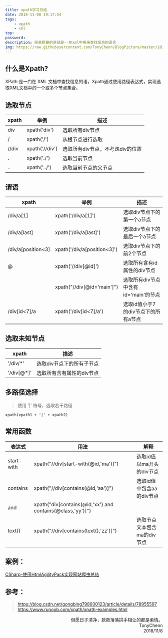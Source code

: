 ```yaml
---
title: xpath学习总结
date: 2018-11-08 19:17:54
tags: 
    - xpath
    - xml
top:
password:
description: 简单粗暴的讲就是--在xml中用来查找信息的语言
img: https://raw.githubusercontent.com/TonyChenn/BlogPicture/master/2018/11.08/icon.jpg
---
```


## 什么是Xpath?
XPath 是一门在 XML 文档中查找信息的语，Xpath通过使用路径表达式，实现选取XML文档中的一个或多个节点集合。

## 选取节点

|xpath|举例|描述|
|---|---|---|
|div|xpath('div')|选取所有div节点|
|/|xpath('/')|从根节点进行选取|
|//div|xpath('//div')|选取所有div节点，不考虑div的位置|
|.|xpath('./')|选取当前节点|
|..|xpath('../')|选取当前节点的父节点|


## 谓语
|xpath|举例|描述|
|---|---|---|
|/div/a[1]|xpath('/div/a[1]')|选取div节点下的第一个a节点|
|/div/a[last]|xpath('/div/a[last]')|选取div节点下的最后一个a节点|
|/div/a[position<3]|xpath('/div/a[position<3]')|选取div节点下的前2个节点|
|@|xpath('//div[@id]')|选取所有含有id属性的div节点|
||xpath("//div[@id='main']")|选取所有div节点中含有id='main'的节点|
|/div[id<7]/a|xpath('/div[id<7]/a')|选取id值小于7的div节点下的所有a节点|


## 选取未知节点
|xpath|描述|
|---|---|
|'/div/*' |选取div节点下的所有子节点|
|'/div[@*]'|选取所有含有属性的div节点|

## 多路径选择

> 使用 '|' 符号，选取若干路径
```xpath
xpath(xpath1 + '|' + xpath2)
```

## 常用函数
|表达式|用法|解释|
|---|---|---|
|start-with|xpath("//div[start-with(@id,'ma')]")|选取id值以ma开头的div节点|
|contains|xpath("//div[contains(@id,'aa')]")|选取id值中包含aa的div节点|
|and|xpath("div[contains(@id,'xx') and contains(@class,'yy')]")|
|text()|xpath("//div[contains(text(),'zz')]") |选取节点文本包含ma的div节点|

## 案例：
[CSharp-使用HtmlAgilityPack实现网站爬虫总结](https://tonychenn.cn/2018/09/01/CSharp-使用HtmlAgilityPack实现网站爬虫总结/)

## 参考：
> https://blog.csdn.net/gongbing798930123/article/details/78955597
<br>https://www.runoob.com/xpath/xpath-examples.html

<div align='right'>但愿日子清净，款款落落拱手相让的都是柔情。</div>
<div align='right'>TonyChenn<br>2018/11/8</div>
